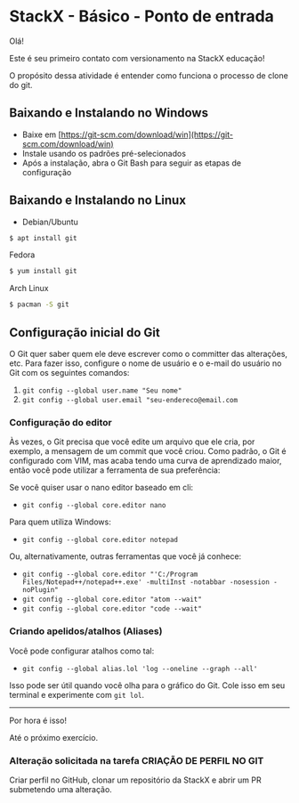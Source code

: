 # StackX - Básico - Ponto de entrada

Olá!

Este é seu primeiro contato com versionamento na StackX educação!

O propósito dessa atividade é entender como funciona o processo de clone do git.

## Baixando e Instalando no Windows

* Baixe em [https://git-scm.com/download/win](https://git-scm.com/download/win)
* Instale usando os padrões pré-selecionados
* Após a instalação, abra o Git Bash para seguir as etapas de configuração

## Baixando e Instalando no Linux 

* Debian/Ubuntu
```bash
$ apt install git
```

Fedora
```bash
$ yum install git
```

Arch Linux
```bash
$ pacman -S git
```

## Configuração inicial do Git

O Git quer saber quem ele deve escrever como o committer das alterações, etc.
Para fazer isso, configure o nome de usuário e o e-mail do usuário no Git com os seguintes comandos:

1. `git config --global user.name "Seu nome"`
2. `git config --global user.email "seu-endereco@email.com`

### Configuração do editor

Às vezes, o Git precisa que você edite um arquivo que ele cria, por exemplo, a mensagem de um commit que você criou.
Como padrão, o Git é configurado com VIM, mas acaba tendo uma curva de aprendizado maior, então você pode utilizar a ferramenta de sua preferência:

Se você quiser usar o nano editor baseado em cli:
- `git config --global core.editor nano`

Para quem utiliza Windows:
- `git config --global core.editor notepad`

Ou, alternativamente, outras ferramentas que você já conhece:

- `git config --global core.editor "'C:/Program Files/Notepad++/notepad++.exe' -multiInst -notabbar -nosession -noPlugin"`
- `git config --global core.editor "atom --wait"`
- `git config --global core.editor "code --wait"`

### Criando apelidos/atalhos (Aliases)

Você pode configurar atalhos como tal:
* `git config --global alias.lol 'log --oneline --graph --all'`

Isso pode ser útil quando você olha para o gráfico do Git.
Cole isso em seu terminal e experimente com `git lol`.

---

Por hora é isso!

Até o próximo exercício.

### Alteração solicitada na tarefa CRIAÇÃO DE PERFIL NO GIT
Criar perfil no GitHub, clonar um repositório da StackX e abrir um PR submetendo uma alteração.
